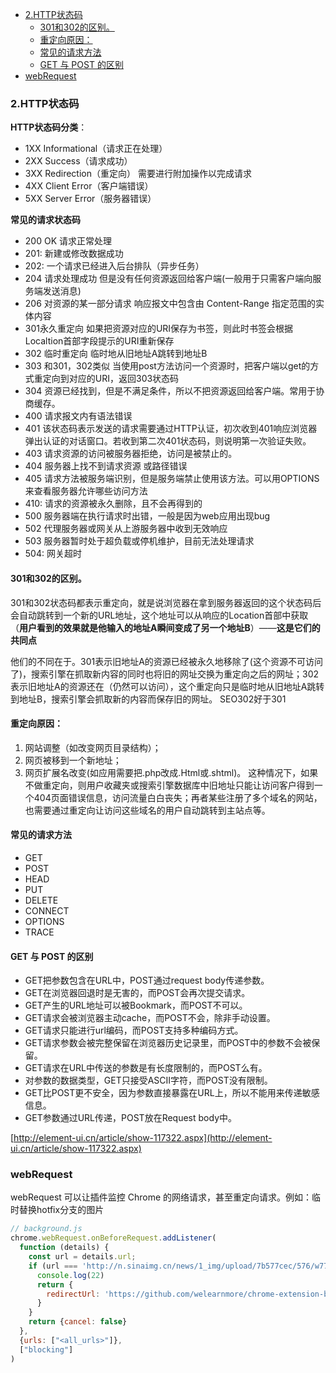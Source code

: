 - [2.HTTP状态码](#2http%E7%8A%B6%E6%80%81%E7%A0%81)
  * [301和302的区别。](#301%E5%92%8C302%E7%9A%84%E5%8C%BA%E5%88%AB)
  * [重定向原因：](#%E9%87%8D%E5%AE%9A%E5%90%91%E5%8E%9F%E5%9B%A0)
  * [常见的请求方法](#%E5%B8%B8%E8%A7%81%E7%9A%84%E8%AF%B7%E6%B1%82%E6%96%B9%E6%B3%95)
  * [GET 与 POST 的区别](#get-%E4%B8%8E-post-%E7%9A%84%E5%8C%BA%E5%88%AB)
- [webRequest](#webrequest)
### 2.HTTP状态码

**HTTP状态码分类**：

- 1XX	Informational（请求正在处理）
- 2XX	Success（请求成功）
- 3XX	Redirection（重定向）	需要进行附加操作以完成请求
- 4XX	Client Error（客户端错误）
- 5XX	Server Error（服务器错误）

**常见的请求状态码**

- 200 OK 请求正常处理
- 201: 新建或修改数据成功
- 202: 一个请求已经进入后台排队（异步任务）
- 204 请求处理成功 但是没有任何资源返回给客户端(一般用于只需客户端向服务端发送消息)
- 206 对资源的某一部分请求 响应报文中包含由 Content-Range 指定范围的实体内容
- 301永久重定向 如果把资源对应的URI保存为书签，则此时书签会根据Localtion首部字段提示的URI重新保存
- 302 临时重定向 临时地从旧地址A跳转到地址B
- 303 和301，302类似 当使用post方法访问一个资源时，把客户端以get的方式重定向到对应的URI，返回303状态码
- 304 资源已经找到，但是不满足条件，所以不把资源返回给客户端。常用于协商缓存。
- 400 请求报文内有语法错误
- 401 该状态码表示发送的请求需要通过HTTP认证，初次收到401响应浏览器弹出认证的对话窗口。若收到第二次401状态码，则说明第一次验证失败。
- 403 请求资源的访问被服务器拒绝，访问是被禁止的。
- 404 服务器上找不到请求资源 或路径错误
- 405 请求方法被服务端识别，但是服务端禁止使用该方法。可以用OPTIONS来查看服务器允许哪些访问方法
- 410: 请求的资源被永久删除，且不会再得到的
- 500 服务器端在执行请求时出错，一般是因为web应用出现bug
- 502 代理服务器或网关从上游服务器中收到无效响应
- 503 服务器暂时处于超负载或停机维护，目前无法处理请求
- 504: 网关超时

#### 301和302的区别。

301和302状态码都表示重定向，就是说浏览器在拿到服务器返回的这个状态码后会自动跳转到一个新的URL地址，这个地址可以从响应的Location首部中获取（**用户看到的效果就是他输入的地址A瞬间变成了另一个地址B**）——**这是它们的共同点**

他们的不同在于。301表示旧地址A的资源已经被永久地移除了(这个资源不可访问了)，搜索引擎在抓取新内容的同时也将旧的网址交换为重定向之后的网址；302表示旧地址A的资源还在（仍然可以访问），这个重定向只是临时地从旧地址A跳转到地址B，搜索引擎会抓取新的内容而保存旧的网址。 SEO302好于301

#### 重定向原因：

1. 网站调整（如改变网页目录结构）；
2. 网页被移到一个新地址；
3. 网页扩展名改变(如应用需要把.php改成.Html或.shtml)。 这种情况下，如果不做重定向，则用户收藏夹或搜索引擎数据库中旧地址只能让访问客户得到一个404页面错误信息，访问流量白白丧失；再者某些注册了多个域名的网站，也需要通过重定向让访问这些域名的用户自动跳转到主站点等。

#### 常见的请求方法

- GET
- POST
- HEAD
- PUT
- DELETE
- CONNECT
- OPTIONS
- TRACE

#### GET 与 POST 的区别

- GET把参数包含在URL中，POST通过request body传递参数。
- GET在浏览器回退时是无害的，而POST会再次提交请求。
- GET产生的URL地址可以被Bookmark，而POST不可以。
- GET请求会被浏览器主动cache，而POST不会，除非手动设置。
- GET请求只能进行url编码，而POST支持多种编码方式。
- GET请求参数会被完整保留在浏览器历史记录里，而POST中的参数不会被保留。
- GET请求在URL中传送的参数是有长度限制的，而POST么有。
- 对参数的数据类型，GET只接受ASCII字符，而POST没有限制。
- GET比POST更不安全，因为参数直接暴露在URL上，所以不能用来传递敏感信息。
- GET参数通过URL传递，POST放在Request body中。

[http://element-ui.cn/article/show-117322.aspx](http://element-ui.cn/article/show-117322.aspx)

### webRequest
webRequest 可以让插件监控 Chrome 的网络请求，甚至重定向请求。例如：临时替换hotfix分支的图片
```javascript
// background.js
chrome.webRequest.onBeforeRequest.addListener(
  function (details) {
    const url = details.url;
    if (url === 'http://n.sinaimg.cn/news/1_img/upload/7b577cec/576/w778h598/20180820/lSSg-hhxaafy9194151.jpg') {
      console.log(22)
      return {
        redirectUrl: 'https://github.com/welearnmore/chrome-extension-book/raw/master/doc/images/logo_google_developers.png'
      }
    }
    return {cancel: false}
  },
  {urls: ["<all_urls>"]},
  ["blocking"]
)
```


